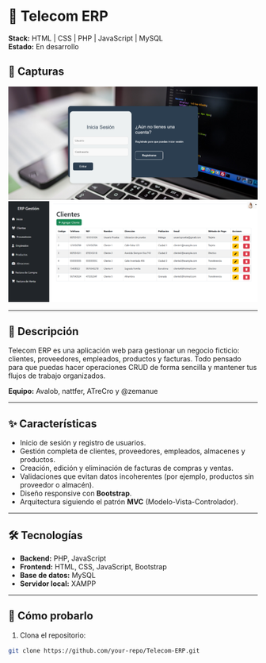 # 📡 Telecom ERP

**Stack:** HTML | CSS | PHP | JavaScript | MySQL  
**Estado:** En desarrollo


## 📸 Capturas
![Pantalla de inicio](teleocom-home.png)  
![Index](telecom-index.png)  

---

## 📝 Descripción
Telecom ERP es una aplicación web para gestionar un negocio ficticio: clientes, proveedores, empleados, productos y facturas. Todo pensado para que puedas hacer operaciones CRUD de forma sencilla y mantener tus flujos de trabajo organizados.  

**Equipo:** Avalob, nattfer, ATreCro y @zemanue

---

## ✨ Características
- Inicio de sesión y registro de usuarios.  
- Gestión completa de clientes, proveedores, empleados, almacenes y productos.  
- Creación, edición y eliminación de facturas de compras y ventas.  
- Validaciones que evitan datos incoherentes (por ejemplo, productos sin proveedor o almacén).  
- Diseño responsive con **Bootstrap**.  
- Arquitectura siguiendo el patrón **MVC** (Modelo-Vista-Controlador).  

---

## 🛠 Tecnologías
- **Backend:** PHP, JavaScript  
- **Frontend:** HTML, CSS, JavaScript, Bootstrap  
- **Base de datos:** MySQL  
- **Servidor local:** XAMPP  

---

## 🚀 Cómo probarlo
1. Clona el repositorio:  
```bash
git clone https://github.com/your-repo/Telecom-ERP.git
